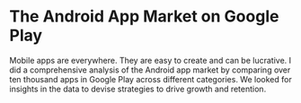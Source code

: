 # The Android App Market on Google Play
Mobile apps are everywhere. They are easy to create and can be lucrative. I did a comprehensive analysis of the Android app market by comparing over ten thousand apps in Google Play across different categories. We looked for insights in the data to devise strategies to drive growth and retention.
